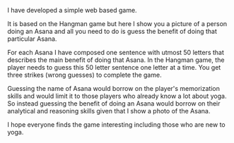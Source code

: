 I have developed a simple web based game. 

It is based on the Hangman game but here I show you a picture of a person doing an Asana and all you need to do is guess the benefit of doing that particular Asana. 

For each Asana I have composed one sentence with utmost 50 letters that describes the main benefit of doing that Asana. In the Hangman game, the player needs to guess this 50 letter sentence one letter at a time. You get three strikes (wrong guesses) to complete the game.

Guessing the name of Asana would borrow on the player's memorization skills and would limit it to those players who already know a lot about yoga. So instead guessing the benefit of doing an Asana would  borrow on their analytical and reasoning skills given that I show a photo of the Asana. 

I hope everyone finds the game interesting including those who are new to yoga.
